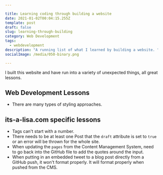 ```yaml
---

title: Learning coding through building a website
date: 2021-01-02T00:04:15.255Z
template: post
draft: false
slug: learning-through-building
category: Web Development
tags:
  - webdevelopment
description: "A running list of what I learned by building a website. "
socialImage: /media/050-binary.png

---
```

I built this website and have run into a variety of unexpected things, all great lessons. 

## Web Development Lessons

* There are many types of styling approaches. 

## its-a-lisa.com specific lessons

* Tags can't start with a number. 
* There needs to be at least one Post that the `draft` attribute is set to `true` or an error will be thrown for the whole site.
* When updating the `pages` from the Content Management System, need to go back into the GitHub file to add the quotes around the input.
* When putting in an embedded tweet to a blog post directly from a GitHub push, it won't format properly. It will format properly when pushed from the CMS.